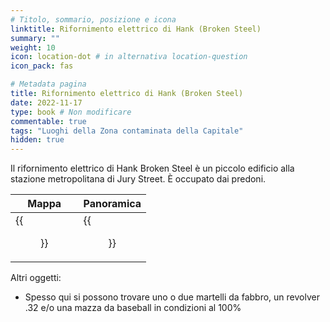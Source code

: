 ```yaml
---
# Titolo, sommario, posizione e icona
linktitle: Rifornimento elettrico di Hank (Broken Steel)
summary: ""
weight: 10
icon: location-dot # in alternativa location-question
icon_pack: fas

# Metadata pagina
title: Rifornimento elettrico di Hank (Broken Steel)
date: 2022-11-17
type: book # Non modificare
commentable: true
tags: "Luoghi della Zona contaminata della Capitale"
hidden: true
---
```




Il rifornimento elettrico di Hank Broken Steel è un piccolo edificio alla stazione metropolitana di Jury Street. È occupato dai predoni.


| Mappa                                      | Panoramica                                      |
| ------------------------------------------ | ----------------------------------------------- |
| {{<figure src="Jury_Street_MS_loc.webp">}} | {{<figure src="Hanks_Electrical_Supply.webp">}} |



Altri oggetti:
- Spesso qui si possono trovare uno o due martelli da fabbro, un revolver .32 e/o una mazza da baseball in condizioni al 100%

